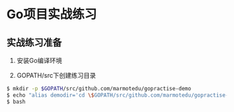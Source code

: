 # Go项目实战练习

## 实战练习准备

1. 安装Go编译环境

2. GOPATH/src下创建练习目录

```bash
$ mkdir -p $GOPATH/src/github.com/marmotedu/gopractise-demo
$ echo "alias demodir='cd \$GOPATH/src/github.com/marmotedu/gopractise-demo'" >> $HOME/.bashrc
$ bash
```


